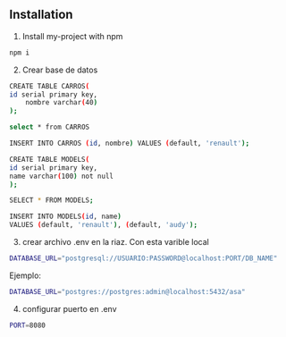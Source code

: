 
## Installation

1. Install my-project with npm
```bash
npm i 
```
2. Crear base de datos 
```bash
CREATE TABLE CARROS(
id serial primary key,
	nombre varchar(40) 
);

select * from CARROS

INSERT INTO CARROS (id, nombre) VALUES (default, 'renault');

CREATE TABLE MODELS(
id serial primary key,
name varchar(100) not null
);

SELECT * FROM MODELS;

INSERT INTO MODELS(id, name) 
VALUES (default, 'renault'), (default, 'audy');
```
3. crear archivo .env en la riaz. Con esta varible local
```bash
DATABASE_URL="postgresql://USUARIO:PASSWORD@localhost:PORT/DB_NAME"
```
Ejemplo:
```bash
DATABASE_URL="postgres://postgres:admin@localhost:5432/asa"

```
4. configurar puerto en .env
```bash
PORT=8080
```

